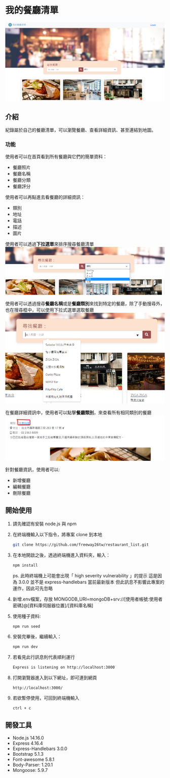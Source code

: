 # 我的餐廳清單

![Index page about Restaurant List](./public/image/snapshot_sort.png)

## 介紹

紀錄屬於自己的餐廳清單，可以瀏覽餐廳、查看詳細資訊、甚至連結到地圖。

### 功能

使用者可以在首頁看到所有餐廳與它們的簡單資料：
* 餐廳照片
* 餐廳名稱
* 餐廳分類
* 餐廳評分

使用者可以再點進去看餐廳的詳細資訊：
* 類別
* 地址
* 電話
* 描述
* 圖片

使用者可以透過**下拉選單**來排序搜尋餐廳清單
![Dropdown list in search bar](./public/image/dropdown_sort.png)

使用者可以透過搜尋**餐廳名稱**或是**餐廳類別**來找到特定的餐廳，除了手動搜尋外，也在搜尋框中，可以使用下拉式選單選取餐廳
![Dropdown list in search bar](./public/image/search_dropdown_list.png)

在餐廳詳細資訊中，使用者可以點擊**餐廳類別**，來查看所有相同類別的餐廳
![Where to click the category](./public/image/restaurant_detail_category.png)

針對餐廳資訊，使用者可以:
* 新增餐廳
* 編輯餐廳
* 刪除餐廳

## 開始使用

1. 請先確認有安裝 node.js 與 npm
2. 在終端機輸入以下指令，將專案 clone 到本地
   ```bash
   git clone https://github.com/freeway26tw/restaurant_list.git
   ```
   
3. 在本地開啟之後，透過終端機進入資料夾，輸入：

   ```bash
   npm install
   ```

   ps. 此時終端機上可能會出現「​​ high severity vulnerability 」的提示
   這是因為 3.0.0 並不是 express-handlebars 當前最新版本
   但此訊息不影響此專案的運作，因此可先忽略

4. 新增.env檔案，存放 MONGODB_URI=mongoDB+srv://[使用者帳號:使用者密碼]@[資料庫伺服器位置]/[資料庫名稱]

5. 使用種子資料:
   ```bash
   npm run seed
   ```

6. 安裝完畢後，繼續輸入：

   ```bash
   npm run dev
   ```

7. 若看見此行訊息則代表順利運行

   ```bash
   Express is listening on http://localhost:3000
   ```

8. 打開瀏覽器進入到以下網址，即可連到網頁
   ```
   http://localhost:3000/
   ```


9. 若欲暫停使用，可回到終端機輸入

   ```bash
   ctrl + c
   ```

## 開發工具

- Node.js 14.16.0
- Express 4.16.4
- Express-Handlebars 3.0.0
- Bootstrap 5.1.3
- Font-awesome 5.8.1
- Body-Parser: 1.20.1
- Mongoose: 5.9.7